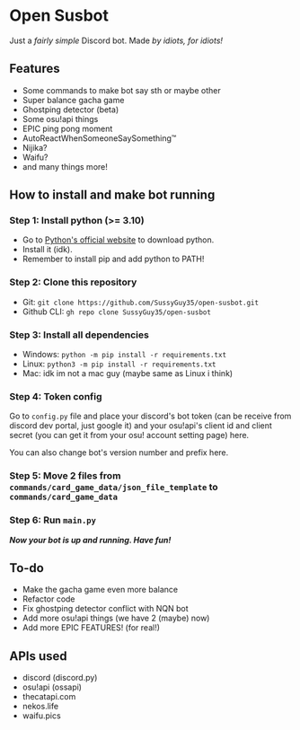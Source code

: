 # Open Susbot

Just a *fairly simple* Discord bot. Made _by idiots, for idiots!_

## Features
- Some commands to make bot say sth or maybe other
- Super balance gacha game
- Ghostping detector (beta)
- Some osu!api things
- EPIC ping pong moment
- AutoReactWhenSomeoneSaySomething™
- Nijika?
- Waifu?
- and many things more!

## How to install and make bot running

### Step 1: Install python (>= 3.10)

- Go to [Python's official website](https://www.python.org/) to download python.
- Install it (idk).
- Remember to install pip and add python to PATH!

### Step 2: Clone this repository
- Git: `git clone https://github.com/SussyGuy35/open-susbot.git`
- Github CLI: `gh repo clone SussyGuy35/open-susbot`

### Step 3: Install all dependencies

- Windows: `python -m pip install -r requirements.txt`
- Linux: `python3 -m pip install -r requirements.txt`
- Mac: idk im not a mac guy (maybe same as Linux i think)

### Step 4: Token config
Go to `config.py` file and place your discord's bot token (can be receive from discord dev portal, just google it) and your osu!api's client id and client secret (you can get it from your osu! account setting page) here.

You can also change bot's version number and prefix here.

### Step 5: Move 2 files from `commands/card_game_data/json_file_template` to `commands/card_game_data`

### Step 6: Run `main.py`
**_Now your bot is up and running. Have fun!_**

## To-do
- Make the gacha game even more balance
- Refactor code
- Fix ghostping detector conflict with NQN bot
- Add more osu!api things (we have 2 (maybe) now)
- Add more EPIC FEATURES! (for real!)

## APIs used
- discord (discord.py)
- osu!api (ossapi)
- thecatapi.com
- nekos.life
- waifu.pics
